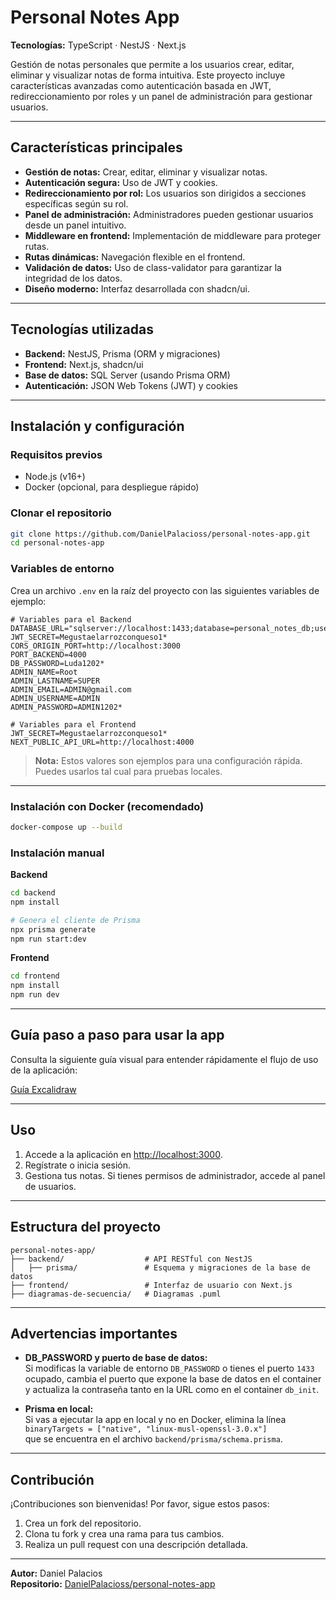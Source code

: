 # Personal Notes App

**Tecnologías:** TypeScript · NestJS · Next.js

Gestión de notas personales que permite a los usuarios crear, editar, eliminar y visualizar notas de forma intuitiva. Este proyecto incluye características avanzadas como autenticación basada en JWT, redireccionamiento por roles y un panel de administración para gestionar usuarios.

---

## Características principales

- **Gestión de notas:** Crear, editar, eliminar y visualizar notas.
- **Autenticación segura:** Uso de JWT y cookies.
- **Redireccionamiento por rol:** Los usuarios son dirigidos a secciones específicas según su rol.
- **Panel de administración:** Administradores pueden gestionar usuarios desde un panel intuitivo.
- **Middleware en frontend:** Implementación de middleware para proteger rutas.
- **Rutas dinámicas:** Navegación flexible en el frontend.
- **Validación de datos:** Uso de class-validator para garantizar la integridad de los datos.
- **Diseño moderno:** Interfaz desarrollada con shadcn/ui.

---

## Tecnologías utilizadas

- **Backend:** NestJS, Prisma (ORM y migraciones)
- **Frontend:** Next.js, shadcn/ui
- **Base de datos:** SQL Server (usando Prisma ORM)
- **Autenticación:** JSON Web Tokens (JWT) y cookies

---

## Instalación y configuración

### Requisitos previos

- Node.js (v16+)
- Docker (opcional, para despliegue rápido)

### Clonar el repositorio

```bash
git clone https://github.com/DanielPalacioss/personal-notes-app.git
cd personal-notes-app
```

### Variables de entorno

Crea un archivo `.env` en la raíz del proyecto con las siguientes variables de ejemplo:

```env
# Variables para el Backend
DATABASE_URL="sqlserver://localhost:1433;database=personal_notes_db;user=SA;password=Luda1202*;encrypt=false;trustServerCertificate=true;"
JWT_SECRET=Megustaelarrozconqueso1*
CORS_ORIGIN_PORT=http://localhost:3000
PORT_BACKEND=4000
DB_PASSWORD=Luda1202*
ADMIN_NAME=Root
ADMIN_LASTNAME=SUPER
ADMIN_EMAIL=ADMIN@gmail.com
ADMIN_USERNAME=ADMIN
ADMIN_PASSWORD=ADMIN1202*

# Variables para el Frontend
JWT_SECRET=Megustaelarrozconqueso1*
NEXT_PUBLIC_API_URL=http://localhost:4000
```
> **Nota:** Estos valores son ejemplos para una configuración rápida. Puedes usarlos tal cual para pruebas locales.

---

### Instalación con Docker (recomendado)

```bash
docker-compose up --build
```

### Instalación manual

**Backend**
```bash
cd backend
npm install

# Genera el cliente de Prisma
npx prisma generate
npm run start:dev
```

**Frontend**
```bash
cd frontend
npm install
npm run dev
```

---

## Guía paso a paso para usar la app

Consulta la siguiente guía visual para entender rápidamente el flujo de uso de la aplicación:

[Guía Excalidraw](https://excalidraw.com/#json=rEM5myzzfFSJXYs-mMg4S,Ur0oaU2cA8DrpivPoAmhxg)

---

## Uso

1. Accede a la aplicación en [http://localhost:3000](http://localhost:3000).
2. Regístrate o inicia sesión.
3. Gestiona tus notas. Si tienes permisos de administrador, accede al panel de usuarios.

---

## Estructura del proyecto

```
personal-notes-app/
├── backend/                  # API RESTful con NestJS
│   ├── prisma/               # Esquema y migraciones de la base de datos
├── frontend/                 # Interfaz de usuario con Next.js
├── diagramas-de-secuencia/   # Diagramas .puml
```

---

## Advertencias importantes

- **DB_PASSWORD y puerto de base de datos:**  
  Si modificas la variable de entorno `DB_PASSWORD` o tienes el puerto `1433` ocupado, cambia el puerto que expone la base de datos en el container y actualiza la contraseña tanto en la URL como en el container `db_init`.

- **Prisma en local:**  
  Si vas a ejecutar la app en local y no en Docker, elimina la línea  
  `binaryTargets = ["native", "linux-musl-openssl-3.0.x"]`  
  que se encuentra en el archivo `backend/prisma/schema.prisma`.

---

## Contribución

¡Contribuciones son bienvenidas! Por favor, sigue estos pasos:

1. Crea un fork del repositorio.
2. Clona tu fork y crea una rama para tus cambios.
3. Realiza un pull request con una descripción detallada.

---

**Autor:** Daniel Palacios  
**Repositorio:** [DanielPalacioss/personal-notes-app](https://github.com/DanielPalacioss/personal-notes-app)

